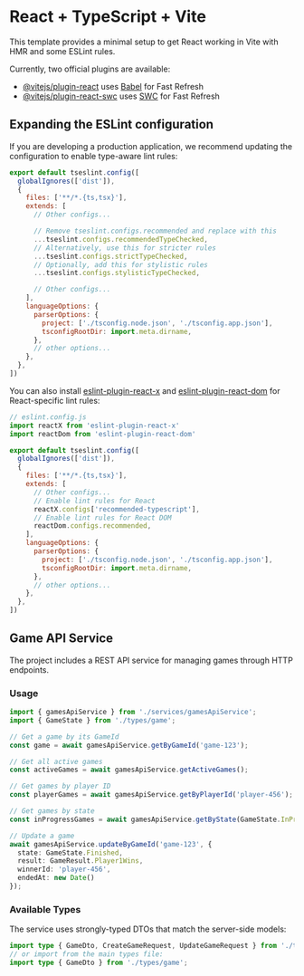 # React + TypeScript + Vite

This template provides a minimal setup to get React working in Vite with HMR and some ESLint rules.

Currently, two official plugins are available:

- [@vitejs/plugin-react](https://github.com/vitejs/vite-plugin-react/blob/main/packages/plugin-react) uses [Babel](https://babeljs.io/) for Fast Refresh
- [@vitejs/plugin-react-swc](https://github.com/vitejs/vite-plugin-react/blob/main/packages/plugin-react-swc) uses [SWC](https://swc.rs/) for Fast Refresh

## Expanding the ESLint configuration

If you are developing a production application, we recommend updating the configuration to enable type-aware lint rules:

```js
export default tseslint.config([
  globalIgnores(['dist']),
  {
    files: ['**/*.{ts,tsx}'],
    extends: [
      // Other configs...

      // Remove tseslint.configs.recommended and replace with this
      ...tseslint.configs.recommendedTypeChecked,
      // Alternatively, use this for stricter rules
      ...tseslint.configs.strictTypeChecked,
      // Optionally, add this for stylistic rules
      ...tseslint.configs.stylisticTypeChecked,

      // Other configs...
    ],
    languageOptions: {
      parserOptions: {
        project: ['./tsconfig.node.json', './tsconfig.app.json'],
        tsconfigRootDir: import.meta.dirname,
      },
      // other options...
    },
  },
])
```

You can also install [eslint-plugin-react-x](https://github.com/Rel1cx/eslint-react/tree/main/packages/plugins/eslint-plugin-react-x) and [eslint-plugin-react-dom](https://github.com/Rel1cx/eslint-react/tree/main/packages/plugins/eslint-plugin-react-dom) for React-specific lint rules:

```js
// eslint.config.js
import reactX from 'eslint-plugin-react-x'
import reactDom from 'eslint-plugin-react-dom'

export default tseslint.config([
  globalIgnores(['dist']),
  {
    files: ['**/*.{ts,tsx}'],
    extends: [
      // Other configs...
      // Enable lint rules for React
      reactX.configs['recommended-typescript'],
      // Enable lint rules for React DOM
      reactDom.configs.recommended,
    ],
    languageOptions: {
      parserOptions: {
        project: ['./tsconfig.node.json', './tsconfig.app.json'],
        tsconfigRootDir: import.meta.dirname,
      },
      // other options...
    },
  },
])
```

## Game API Service

The project includes a REST API service for managing games through HTTP endpoints.

### Usage

```typescript
import { gamesApiService } from './services/gamesApiService';
import { GameState } from './types/game';

// Get a game by its GameId
const game = await gamesApiService.getByGameId('game-123');

// Get all active games
const activeGames = await gamesApiService.getActiveGames();

// Get games by player ID
const playerGames = await gamesApiService.getByPlayerId('player-456');

// Get games by state
const inProgressGames = await gamesApiService.getByState(GameState.InProgress);

// Update a game
await gamesApiService.updateByGameId('game-123', {
  state: GameState.Finished,
  result: GameResult.Player1Wins,
  winnerId: 'player-456',
  endedAt: new Date()
});
```

### Available Types

The service uses strongly-typed DTOs that match the server-side models:

```typescript
import type { GameDto, CreateGameRequest, UpdateGameRequest } from './types/gameDto';
// or import from the main types file:
import type { GameDto } from './types/game';
```
